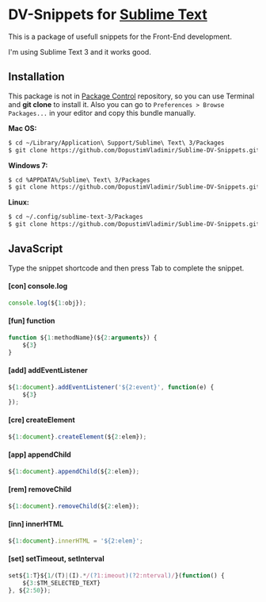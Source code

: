 # DV-Snippets for [Sublime Text][sublime]

This is a package of usefull snippets for the Front-End development.

I'm using Sublime Text 3 and it works good.

## Installation

This package is not in [Package Control][package_control] repository, so you can use Terminal and **git clone** to install it. Also you can go to `Preferences > Browse Packages...` in your editor and copy this bundle manually.

**Mac OS:**

```sh
$ cd ~/Library/Application\ Support/Sublime\ Text\ 3/Packages
$ git clone https://github.com/DopustimVladimir/Sublime-DV-Snippets.git
```

**Windows 7:**

```sh
$ cd %APPDATA%/Sublime\ Text\ 3/Packages
$ git clone https://github.com/DopustimVladimir/Sublime-DV-Snippets.git
```

**Linux:**

```sh
$ cd ~/.config/sublime-text-3/Packages
$ git clone https://github.com/DopustimVladimir/Sublime-DV-Snippets.git
```

## JavaScript

Type the snippet shortcode and then press Tab to complete the snippet.

#### [con] console.log

```js
console.log(${1:obj});
```

#### [fun] function

```js
function ${1:methodName}(${2:arguments}) {
    ${3}
}
```

#### [add] addEventListener

```js
${1:document}.addEventListener('${2:event}', function(e) {
    ${3}
});
```

#### [cre] createElement

```js
${1:document}.createElement(${2:elem});
```

#### [app] appendChild

```js
${1:document}.appendChild(${2:elem});
```

#### [rem] removeChild

```js
${1:document}.removeChild(${2:elem});
```

#### [inn] innerHTML

```js
${1:document}.innerHTML = '${2:elem}';
```

#### [set] setTimeout, setInterval

```js
set${1:T}${1/(T)|(I).*/(?1:imeout)(?2:nterval)/}(function() {
    ${3:$TM_SELECTED_TEXT}
}, ${2:50});
```

[sublime]: http://www.sublimetext.com/
[package_control]: https://packagecontrol.io/
